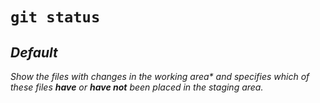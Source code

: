 # `git status`

## **_Default_**

_Show the files with changes in the working area* and specifies which of these files **have** or **have not** been placed in the staging area._
